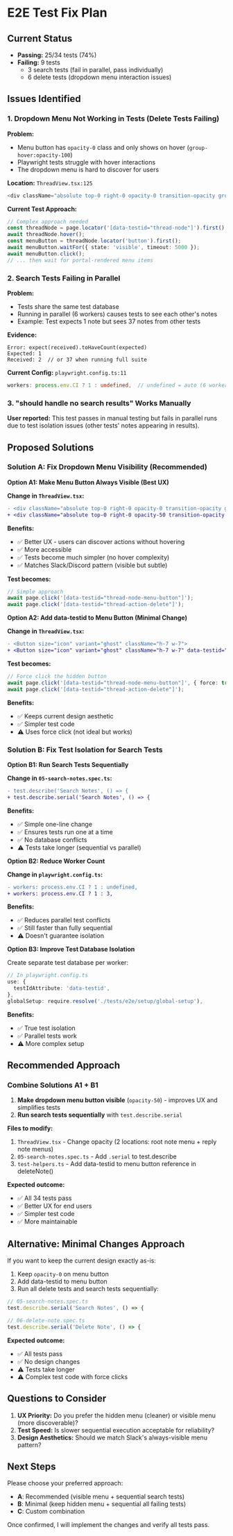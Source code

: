 # E2E Test Fix Plan

## Current Status

- **Passing:** 25/34 tests (74%)
- **Failing:** 9 tests
  - 3 search tests (fail in parallel, pass individually)
  - 6 delete tests (dropdown menu interaction issues)

## Issues Identified

### 1. Dropdown Menu Not Working in Tests (Delete Tests Failing)

**Problem:**
- Menu button has `opacity-0` class and only shows on hover (`group-hover:opacity-100`)
- Playwright tests struggle with hover interactions
- The dropdown menu is hard to discover for users

**Location:** `ThreadView.tsx:125`
```typescript
<div className="absolute top-0 right-0 opacity-0 transition-opacity group-hover:opacity-100">
```

**Current Test Approach:**
```typescript
// Complex approach needed
const threadNode = page.locator('[data-testid="thread-node"]').first();
await threadNode.hover();
const menuButton = threadNode.locator('button').first();
await menuButton.waitFor({ state: 'visible', timeout: 5000 });
await menuButton.click();
// ... then wait for portal-rendered menu items
```

### 2. Search Tests Failing in Parallel

**Problem:**
- Tests share the same test database
- Running in parallel (6 workers) causes tests to see each other's notes
- Example: Test expects 1 note but sees 37 notes from other tests

**Evidence:**
```
Error: expect(received).toHaveCount(expected)
Expected: 1
Received: 2  // or 37 when running full suite
```

**Current Config:** `playwright.config.ts:11`
```typescript
workers: process.env.CI ? 1 : undefined,  // undefined = auto (6 workers)
```

### 3. "should handle no search results" Works Manually

**User reported:** This test passes in manual testing but fails in parallel runs due to test isolation issues (other tests' notes appearing in results).

## Proposed Solutions

### Solution A: Fix Dropdown Menu Visibility (Recommended)

**Option A1: Make Menu Button Always Visible (Best UX)**

**Change in `ThreadView.tsx`:**
```diff
- <div className="absolute top-0 right-0 opacity-0 transition-opacity group-hover:opacity-100">
+ <div className="absolute top-0 right-0 opacity-50 transition-opacity group-hover:opacity-100">
```

**Benefits:**
- ✅ Better UX - users can discover actions without hovering
- ✅ More accessible
- ✅ Tests become much simpler (no hover complexity)
- ✅ Matches Slack/Discord pattern (visible but subtle)

**Test becomes:**
```typescript
// Simple approach
await page.click('[data-testid="thread-node-menu-button"]');
await page.click('[data-testid="thread-action-delete"]');
```

**Option A2: Add data-testid to Menu Button (Minimal Change)**

**Change in `ThreadView.tsx`:**
```diff
- <Button size="icon" variant="ghost" className="h-7 w-7">
+ <Button size="icon" variant="ghost" className="h-7 w-7" data-testid="thread-node-menu-button">
```

**Test becomes:**
```typescript
// Force click the hidden button
await page.click('[data-testid="thread-node-menu-button"]', { force: true });
await page.click('[data-testid="thread-action-delete"]');
```

**Benefits:**
- ✅ Keeps current design aesthetic
- ✅ Simpler test code
- ⚠️ Uses force click (not ideal but works)

### Solution B: Fix Test Isolation for Search Tests

**Option B1: Run Search Tests Sequentially**

**Change in `05-search-notes.spec.ts`:**
```diff
- test.describe('Search Notes', () => {
+ test.describe.serial('Search Notes', () => {
```

**Benefits:**
- ✅ Simple one-line change
- ✅ Ensures tests run one at a time
- ✅ No database conflicts
- ⚠️ Tests take longer (sequential vs parallel)

**Option B2: Reduce Worker Count**

**Change in `playwright.config.ts`:**
```diff
- workers: process.env.CI ? 1 : undefined,
+ workers: process.env.CI ? 1 : 3,
```

**Benefits:**
- ✅ Reduces parallel test conflicts
- ✅ Still faster than fully sequential
- ⚠️ Doesn't guarantee isolation

**Option B3: Improve Test Database Isolation**

Create separate test database per worker:
```typescript
// In playwright.config.ts
use: {
  testIdAttribute: 'data-testid',
},
globalSetup: require.resolve('./tests/e2e/setup/global-setup'),
```

**Benefits:**
- ✅ True test isolation
- ✅ Parallel tests work
- ⚠️ More complex setup

## Recommended Approach

### **Combine Solutions A1 + B1**

1. **Make dropdown menu button visible** (`opacity-50`) - improves UX and simplifies tests
2. **Run search tests sequentially** with `test.describe.serial`

**Files to modify:**
1. `ThreadView.tsx` - Change opacity (2 locations: root note menu + reply note menus)
2. `05-search-notes.spec.ts` - Add `.serial` to test.describe
3. `test-helpers.ts` - Add data-testid to menu button reference in deleteNote()

**Expected outcome:**
- ✅ All 34 tests pass
- ✅ Better UX for end users
- ✅ Simpler test code
- ✅ More maintainable

## Alternative: Minimal Changes Approach

If you want to keep the current design exactly as-is:

1. Keep `opacity-0` on menu button
2. Add data-testid to menu button
3. Run all delete tests and search tests sequentially:

```typescript
// 05-search-notes.spec.ts
test.describe.serial('Search Notes', () => {

// 06-delete-note.spec.ts
test.describe.serial('Delete Note', () => {
```

**Expected outcome:**
- ✅ All tests pass
- ✅ No design changes
- ⚠️ Tests take longer
- ⚠️ Complex test code with force clicks

## Questions to Consider

1. **UX Priority:** Do you prefer the hidden menu (cleaner) or visible menu (more discoverable)?
2. **Test Speed:** Is slower sequential execution acceptable for reliability?
3. **Design Aesthetics:** Should we match Slack's always-visible menu pattern?

## Next Steps

Please choose your preferred approach:
- **A**: Recommended (visible menu + sequential search tests)
- **B**: Minimal (keep hidden menu + sequential all failing tests)
- **C**: Custom combination

Once confirmed, I will implement the changes and verify all tests pass.
